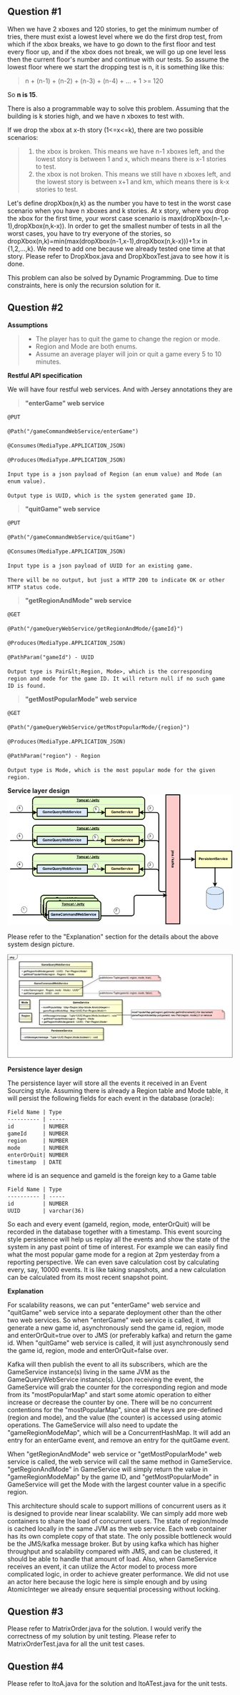Question #1
---------------
When we have 2 xboxes and 120 stories, to get the minimum number of tries, there must exist a lowest level where we do the first drop test, from which if the xbox breaks, we have to go down to the first floor and test every floor up, and if the xbox does not break, we will go up one level less then the current floor's number and continue with our tests. So assume the lowest floor where we start the dropping test is n, it is something like this:
>n + (n-1) + (n-2) + (n-3) + (n-4) + … + 1  >=  120

So **n is 15**.

There is also a programmable way to solve this problem. Assuming that the building is k stories high, and we have n xboxes to test with.

If we drop the xbox at x-th story (1<=x<=k), there are two possible scenarios:
>1) the xbox is broken. This means we have n-1 xboxes left, and the lowest story is between 1 and x, which means there is x-1 stories to test.
>2) the xbox is not broken. This means we still have n xboxes left, and the lowest story is between x+1 and km, which means there is k-x stories to test.

Let's define dropXbox(n,k) as the number you have to test in the worst case scenario when you have n xboxes and k stories. At x story, where you drop the xbox for the first time, your worst case scenario is max(dropXbox(n-1,x-1),dropXbox(n,k-x)). In order to get the smallest number of tests in all the worst cases, you have to try everyone of the stories, so dropXbox(n,k)=min(max(dropXbox(n-1,x-1),dropXbox(n,k-x)))+1:x in {1,2,...,k}. We need to add one because we already tested one time at that story. Please refer to DropXbox.java and DropXboxTest.java to see how it is done.

This problem can also be solved by Dynamic Programming. Due to time constraints, here is only the recursion solution for it.


Question #2
---------------
**Assumptions**

> - The player has to quit the game to change the region or mode.
> - Region and Mode are both enums.
> - Assume an average player will join or quit a game every 5 to 10 minutes.

**Restful API specification**

We will have four restful web services. And with Jersey annotations they are
>**"enterGame" web service**

    @PUT

    @Path("/gameCommandWebService/enterGame")

    @Consumes(MediaType.APPLICATION_JSON)

    @Produces(MediaType.APPLICATION_JSON)

    Input type is a json payload of Region (an enum value) and Mode (an enum value).

    Output type is UUID, which is the system generated game ID.

>**"quitGame" web service**

    @PUT

    @Path("/gameCommandWebService/quitGame")

    @Consumes(MediaType.APPLICATION_JSON)

    Input type is a json payload of UUID for an existing game.

    There will be no output, but just a HTTP 200 to indicate OK or other HTTP status code.

>**"getRegionAndMode" web service**

    @GET

    @Path("/gameQueryWebService/getRegionAndMode/{gameId}")

    @Produces(MediaType.APPLICATION_JSON)

    @PathParam("gameId") - UUID

    Output type is Pair&lt;Region, Mode>, which is the corresponding region and mode for the game ID. It will return null if no such game ID is found.

>**"getMostPopularMode" web service**

    @GET

    @Path("/gameQueryWebService/getMostPopularMode/{region}")

    @Produces(MediaType.APPLICATION_JSON)

    @PathParam("region") - Region

    Output type is Mode, which is the most popular mode for the given region.
    
    
    
**Service layer design**
<img src="epic_design.png">

Please refer to the "Explanation" section for the details about the above system design picture.


<img src="epic_class.png">


**Persistence layer design**

The persistence layer will store all the events it received in an Event Sourcing style. Assuming there is already a Region table and Mode table, it will persist the following fields for each event in the database (oracle):
    
    Field Name | Type
    ---------- | -----
    id         | NUMBER
    gameId     | NUMBER
    region     | NUMBER
    mode       | NUMBER
    enterOrQuit| NUMBER
    timestamp  | DATE
    
   where id is an sequence and gameId is the foreign key to a Game table
   
    Field Name | Type
    ---------- | -----
    id         | NUMBER
    UUID       | varchar(36)

So each and every event (gameId, region, mode, enterOrQuit) will be recorded in the database together with a timestamp. This event sourcing style persistence will help us replay all the events and show the state of the system in any past point of time of interest. For example we can easily find what the most popular game mode for a region at 2pm yesterday from a reporting perspective. We can even save calculation cost by calculating every, say, 10000 events. It is like taking snapshots, and a new calculation can be calculated from its most recent snapshot point. 


**Explanation**

For scalability reasons, we can put "enterGame" web service and "quitGame" web service into a separate deployment other than the other two web services. So when "enterGame" web service is called, it will generate a new game id, asynchronously send the game id, region, mode and enterOrQuit=true over to JMS (or preferably kafka) and return the game id. When "quitGame" web service is called, it will just asynchronously send the game id, region, mode and enterOrQuit=false over.

Kafka will then publish the event to all its subscribers, which are the GameService instance(s) living in the same JVM as the GameQueryWebService instance(s). Upon receiving the event, the GameService will grab the counter for the corresponding region and mode from its "mostPopularMap" and start some atomic operation to either increase or decrease the counter by one. There will be no concurrent contentions for the "mostPopularMap", since all the keys are pre-defined (region and mode), and the value (the counter) is accessed using atomic operations. The GameService will also need to update the "gameRegionModeMap", which will be a ConcurrentHashMap. It will add an entry for an enterGame event, and remove an entry for the quitGame event.

When "getRegionAndMode" web service or "getMostPopularMode" web service is called, the web service will call the same method in GameService. "getRegionAndMode" in GameService will simply return the value in "gameRegionModeMap" by the game ID, and "getMostPopularMode" in GameService will get the Mode with the largest counter value in a specific region.

This architecture should scale to support millions of concurrent users as it is designed to provide near linear scalability. We can simply add more web containers to share the load of concurrent users. The state of region/mode is cached locally in the same JVM as the web service. Each web container has its own complete copy of that state. The only possible bottleneck would be the JMS/kafka message broker. But by using kafka which has higher throughput and scalability compared with JMS, and can be clustered, it should be able to handle that amount of load. Also, when GameService receives an event, it can utilize the Actor model to process more complicated logic, in order to achieve greater performance. We did not use an actor here because the logic here is simple enough and by using AtomicInteger we already ensure sequential processing without locking.


Question #3
---------------
Please refer to MatrixOrder.java for the solution. I would verify the correctness of my solution by unit testing. Please refer to MatrixOrderTest.java for all the unit test cases.


Question #4
---------------
Please refer to ItoA.java for the solution and ItoATest.java for the unit tests.
